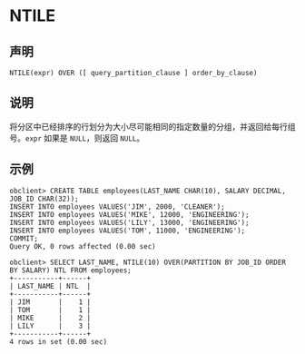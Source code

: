 NTILE 
==========================



声明 
-----------------------

```unknow
NTILE(expr) OVER ([ query_partition_clause ] order_by_clause)
```



说明 
-----------------------

将分区中已经排序的行划分为大小尽可能相同的指定数量的分组，并返回给每行组号。`expr` 如果是 `NULL`，则返回 `NULL`。

示例 
-----------------------

```unknow
obclient> CREATE TABLE employees(LAST_NAME CHAR(10), SALARY DECIMAL, JOB_ID CHAR(32));
INSERT INTO employees VALUES('JIM', 2000, 'CLEANER');
INSERT INTO employees VALUES('MIKE', 12000, 'ENGINEERING');
INSERT INTO employees VALUES('LILY', 13000, 'ENGINEERING');
INSERT INTO employees VALUES('TOM', 11000, 'ENGINEERING');
COMMIT;
Query OK, 0 rows affected (0.00 sec)

obclient> SELECT LAST_NAME, NTILE(10) OVER(PARTITION BY JOB_ID ORDER BY SALARY) NTL FROM employees;
+-----------+------+
| LAST_NAME | NTL  |
+-----------+------+
| JIM       |    1 |
| TOM       |    1 |
| MIKE      |    2 |
| LILY      |    3 |
+-----------+------+
4 rows in set (0.00 sec)
```


